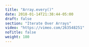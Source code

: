 ```yaml
---
title: "Array.every()"
date: 2018-01-14T21:38:44-05:00
draft: false
section: "Iterate Over Arrays"
video: "https://vimeo.com/263548251"
noTitle: false
weight: 180
---
```


